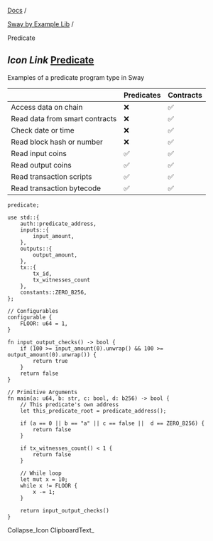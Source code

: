 [Docs](https://docs.fuel.network/) /

[Sway by Example Lib](https://docs.fuel.network/docs/sway-by-example-lib/) /

Predicate

## _Icon Link_ [Predicate](https://docs.fuel.network/docs/sway-by-example-lib/predicate/\#predicate)

Examples of a predicate program type in Sway

|  | Predicates | Contracts |
| --- | --- | --- |
| Access data on chain | ❌ | ✅ |
| Read data from smart contracts | ❌ | ✅ |
| Check date or time | ❌ | ✅ |
| Read block hash or number | ❌ | ✅ |
| Read input coins | ✅ | ✅ |
| Read output coins | ✅ | ✅ |
| Read transaction scripts | ✅ | ✅ |
| Read transaction bytecode | ✅ | ✅ |

```fuel_Box fuel_Box-idXKMmm-css
predicate;

use std::{
    auth::predicate_address,
    inputs::{
        input_amount,
    },
    outputs::{
        output_amount,
    },
    tx::{
        tx_id,
        tx_witnesses_count
    },
    constants::ZERO_B256,
};

// Configurables
configurable {
    FLOOR: u64 = 1,
}

fn input_output_checks() -> bool {
    if (100 >= input_amount(0).unwrap() && 100 >= output_amount(0).unwrap()) {
        return true
    }
    return false
}

// Primitive Arguments
fn main(a: u64, b: str, c: bool, d: b256) -> bool {
    // This predicate's own address
    let this_predicate_root = predicate_address();

    if (a == 0 || b == "a" || c == false ||  d == ZERO_B256) {
        return false
    }

    if tx_witnesses_count() < 1 {
        return false
    }

    // While loop
    let mut x = 10;
    while x != FLOOR {
        x -= 1;
    }

    return input_output_checks()
}

```

Collapse_Icon ClipboardText_